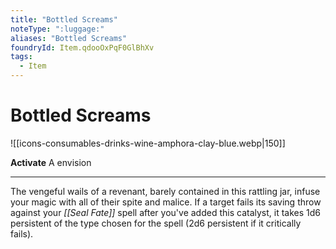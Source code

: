 ```yaml
---
title: "Bottled Screams"
noteType: ":luggage:"
aliases: "Bottled Screams"
foundryId: Item.qdooOxPqF0GlBhXv
tags:
  - Item
---
```


# Bottled Screams
![[icons-consumables-drinks-wine-amphora-clay-blue.webp|150]]

**Activate** A envision

* * *

The vengeful wails of a revenant, barely contained in this rattling jar, infuse your magic with all of their spite and malice. If a target fails its saving throw against your _[[Seal Fate]]_ spell after you've added this catalyst, it takes 1d6 persistent of the type chosen for the spell (2d6 persistent if it critically fails).

